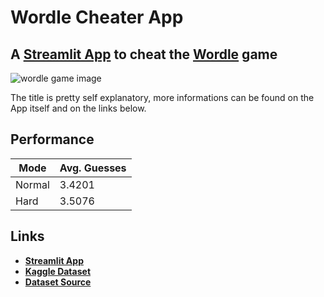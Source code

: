# Wordle Cheater App

## A **[Streamlit App](https://share.streamlit.io/lfhohmann/wordle-cheater-app/main)** to cheat the **[Wordle](https://www.nytimes.com/games/wordle/index.html)** game

![wordle game image](https://cdn1.dotesports.com/wp-content/uploads/sites/3/2022/02/17104043/Wordle.jpg)

The title is pretty self explanatory, more informations can be found on the App itself and on the links below.

## Performance

| **Mode** | Avg. Guesses |
|----------|--------------|
| Normal   | 3.4201       |
| Hard     | 3.5076       |

## Links

+ **[Streamlit App](https://share.streamlit.io/lfhohmann/wordle-cheater-app/main)**
+ **[Kaggle Dataset](https://www.kaggle.com/datasets/lucashohmann/wordle-strategies-342-avg-guesses)**
+ **[Dataset Source](https://sonorouschocolate.com/notes/index.php?title=The_best_strategies_for_Wordle,_part_2#Using_larger_hidden_word_lists)**
